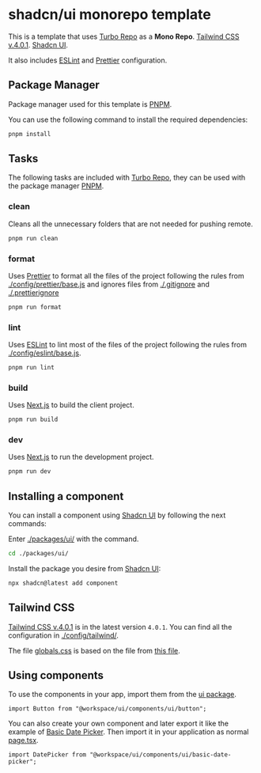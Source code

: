 # shadcn/ui monorepo template

This is a template that uses [Turbo Repo](https://turbo.build/repo/docs) as a **Mono Repo**. [Tailwind CSS v.4.0.1](https://tailwindcss.com/docs/installation/using-vite). [Shadcn UI](https://ui.shadcn.com/docs).

It also includes [ESLint](https://eslint.org/docs/latest/) and [Prettier](https://prettier.io/docs/) configuration.

## Package Manager

Package manager used for this template is [PNPM](https://pnpm.io/motivation).

You can use the following command to install the required dependencies:

```bash
pnpm install
```

## Tasks

The following tasks are included with [Turbo Repo](https://turbo.build/repo/docs), they can be used with the package manager [PNPM](https://pnpm.io/motivation).

### clean

Cleans all the unnecessary folders that are not needed for pushing remote.

```bash
pnpm run clean
```

### format

Uses [Prettier](https://prettier.io/docs/) to format all the files of the project following the rules from [./config/prettier/base.js](./config/prettier/base.js) and ignores files from [./.gitignore](./.gitignore) and [./.prettierignore](./.prettierignore)

```bash
pnpm run format
```

### lint

Uses [ESLint](https://eslint.org/docs/latest/) to lint most of the files of the project following the rules from [./config/eslint/base.js](./config/eslint/base.js).

```bash
pnpm run lint
```

### build

Uses [Next.js](https://nextjs.org/docs) to build the client project.

```bash
pnpm run build
```

### dev

Uses [Next.js](https://nextjs.org/docs) to run the development project.

```bash
pnpm run dev
```

## Installing a component

You can install a component using [Shadcn UI](https://ui.shadcn.com/docs) by following the next commands:

Enter [./packages/ui/](./packages/ui/) with the command.

```bash
cd ./packages/ui/
```

Install the package you desire from [Shadcn UI](https://ui.shadcn.com/docs):

```bash
npx shadcn@latest add component
```

## Tailwind CSS

[Tailwind CSS v.4.0.1](https://tailwindcss.com/docs/installation/using-vite) is in the latest version `4.0.1`. You can find all the configuration in [./config/tailwind/](./config/tailwind/).

The file [globals.css](./config/tailwind/globals.css) is based on the file from [this file](https://github.com/shadcn/app-tailwind-v4/blob/main/app/globals.css).

## Using components

To use the components in your app, import them from the [ui package](./packages/ui/).

```tsx
import Button from "@workspace/ui/components/ui/button";
```

You can also create your own component and later export it like the example of [Basic Date Picker](./packages/ui/src/components/ui/basic-date-picker.tsx). Then import it in your application as normal [page.tsx](./apps/client/src/app/page.tsx).

```tsx
import DatePicker from "@workspace/ui/components/ui/basic-date-picker";
```
